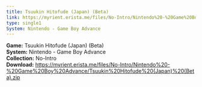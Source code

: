 ```yaml
---
title: Tsuukin Hitofude (Japan) (Beta)
link: https://myrient.erista.me/files/No-Intro/Nintendo%20-%20Game%20Boy%20Advance/Tsuukin%20Hitofude%20(Japan)%20(Beta).zip
type: single1
System: Nintendo - Game Boy Advance
---
```

<b>Game:</b> Tsuukin Hitofude (Japan) (Beta)<br>
<b>System:</b> Nintendo - Game Boy Advance<br>
<b>Collection:</b> No-Intro<br>
<b>Download:</b> https://myrient.erista.me/files/No-Intro/Nintendo%20-%20Game%20Boy%20Advance/Tsuukin%20Hitofude%20(Japan)%20(Beta).zip
